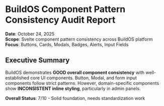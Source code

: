 # BuildOS Component Pattern Consistency Audit Report

**Date**: October 24, 2025  
**Scope**: Svelte component pattern consistency across BuildOS platform  
**Focus**: Buttons, Cards, Modals, Badges, Alerts, Input Fields

## Executive Summary

BuildOS demonstrates **GOOD overall component consistency** with well-established core UI components. Button, Modal, and form input components follow strict patterns. However, domain-specific components show **INCONSISTENT inline styling**, particularly in admin panels.

**Overall Status**: 7/10 - Solid foundation, needs standardization work
